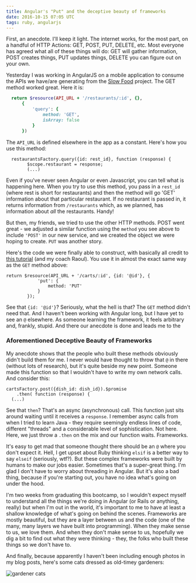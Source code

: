 ```yaml
---
title: Angular's "Put" and the deceptive beauty of frameworks
date: 2016-10-15 07:05 UTC
tags: ruby, angularjs
---
```

First, an anecdote. I'll keep it light. The internet works, for the most part, on a handful of HTTP Actions: GET, POST, PUT, DELETE, etc. Most everyone has agreed what all of these things will do: GET will gather information, POST creates things, PUT updates things, DELETE you can figure out on your own.

Yesterday I was working in AngularJS on a mobile application to consume the APIs we have/are generating from the [Slow Food](2016-10-09.html.markdown) project. The GET method worked great. Here it is:

```ruby
  return $resource(API_URL + '/restaurants/:id', {},
      {
          'query': {
              method: 'GET',
              isArray: false
          }
      })
```

The `API_URL` is defined elsewhere in the app as a constant. Here's how you use this method:

```
  restaurantsFactory.query({id: rest_id}, function (response) {
        $scope.restaurant = response;
        (...)
```

Even if you've never seen Angular or even Javascript, you can tell what is happening here. When you try to use this method, you pass in a `rest_id` (where rest is short for restaurants) and then the method will go 'GET' information about that particular restaurant. If no restaurant is passed in, it returns information from `/restaurants` which, as we planned, has information about *all* the restaurants. Handy!

But then, my friends, we tried to use the other HTTP methods. POST went great - we adjusted a similar function using the `method` you see above to include `'POST'` in our new service, and we created the object we were hoping to create. `PUT` was another story.

Here's the code we were finally able to construct, with basically all credit to [this tutorial](https://www.sitepoint.com/creating-crud-app-minutes-angulars-resource/) (and my coach Raoul). You use it in almost the exact same way as the `GET` method above:

```
return $resource(API_URL + '/carts/:id', {id: '@id'}, {
            'put': {
                method: 'PUT'
            }
        });
```

See that `{id: '@id'}`? Seriously, what the hell is that? The `GET` method didn't need that. And I haven't been working with Angular long, but I have yet to see an `@` elsewhere. As someone learning the framework, it feels arbitrary and, frankly, stupid. And there our anecdote is done and leads me to the

### Aforementioned Deceptive Beauty of Frameworks

My anecdote shows that the people who built these methods obviously didn't build them for me. I never would have thought to throw that `@` in there (without lots of research), but it's quite beside my new point. Someone made this function so that I wouldn't have to write my own network calls. And consider this:

```
cartsFactory.post({dish_id: dish_id}).$promise
    .then( function (response) {
  (...)
```

See that `then`? That's an async (asynchronous) call. This function just sits around waiting until it receives a `response`. I remember async calls from when I tried to learn Java - they require seemingly endless lines of code, different "threads" and a considerable level of sophistication. Not here. Here, we just throw a `.then` on the mix and our function waits. Frameworks.

It's easy to get mad that someone thought there should be an `@` where you don't expect it. Hell, I get upset about Ruby thinking `elsif` is a better way to say `elseif` (seriously, wtf?). But these complex frameworks were built by humans to make our jobs easier. Sometimes that's a super-great thing. I'm glad I don't have to worry about threading in Angular. But it's also a bad thing, because if you're starting out, you have no idea what's going on under the hood.

I'm two weeks from graduating this bootcamp, so I wouldn't expect myself to understand all the things we're doing in Angular (or Rails or anything, really) but when I'm out in the world, it's important to me to have at least a shallow knowledge of what's going on behind the scenes. Frameworks are mostly beautiful, but they are a layer between us and the code (one of the many, many layers we have built into programming). When they make sense to us, we love them. And when they don't make sense to us, hopefully we dig a bit to find out what they were thinking - they, the folks who built these things so we don't have to.

And finally, because apparently I haven't been including enough photos in my blog posts, here's some cats dressed as old-timey gardeners:

![gardener cats](http://www.publicdomainpictures.net/pictures/80000/nahled/cat-dressed-vintage-photo.jpg)
